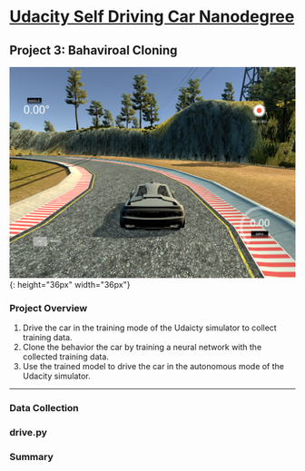 # [Udacity Self Driving Car Nanodegree](https://www.udacity.com/drive)

## Project 3: Bahaviroal Cloning

![ScreenShot](simulator.jpeg){: height="36px" width="36px"}

### Project Overview

1. Drive the car in the training mode of the Udaicty simulator to collect training data. 
2. Clone the behavior the car by training a neural network with the collected training data.
3. Use the trained model to drive the car in the autonomous mode of the Udacity simulator.

---

### Data Collection



### drive.py

### Summary
